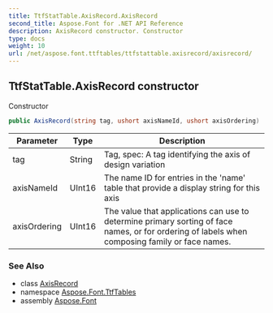 ```yaml
---
title: TtfStatTable.AxisRecord.AxisRecord
second_title: Aspose.Font for .NET API Reference
description: AxisRecord constructor. Constructor
type: docs
weight: 10
url: /net/aspose.font.ttftables/ttfstattable.axisrecord/axisrecord/
---
```

## TtfStatTable.AxisRecord constructor

Constructor

```csharp
public AxisRecord(string tag, ushort axisNameId, ushort axisOrdering)
```

| Parameter | Type | Description |
| --- | --- | --- |
| tag | String | Tag, spec: A tag identifying the axis of design variation |
| axisNameId | UInt16 | The name ID for entries in the 'name' table that provide a display string for this axis |
| axisOrdering | UInt16 | The value that applications can use to determine primary sorting of face names, or for ordering of labels when composing family or face names. |

### See Also

* class [AxisRecord](../)
* namespace [Aspose.Font.TtfTables](../../ttfstattable.axisrecord/)
* assembly [Aspose.Font](../../../)


